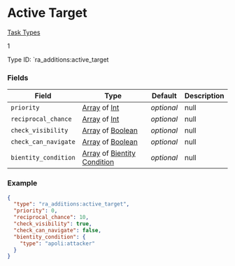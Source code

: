 # Active Target
[Task Types](../task_types.md)

1

Type ID: `ra_additions:active_target
### Fields
 | Field | Type | Default | Description | 
|---|---|---|---|
 | `priority` | [Array](../data_types/array.md) of [Int](../data_types/int.md) | _optional_ | null | 
 | `reciprocal_chance` | [Array](../data_types/array.md) of [Int](../data_types/int.md) | _optional_ | null | 
 | `check_visibility` | [Array](../data_types/array.md) of [Boolean](../data_types/boolean.md) | _optional_ | null | 
 | `check_can_navigate` | [Array](../data_types/array.md) of [Boolean](../data_types/boolean.md) | _optional_ | null | 
 | `bientity_condition` | [Array](../data_types/array.md) of [Bientity Condition](../bientity_condition_types.md) | _optional_ | null | 

### Example
```json
{
  "type": "ra_additions:active_target",
  "priority": 0,
  "reciprocal_chance": 10,
  "check_visibility": true,
  "check_can_navigate": false,
  "bientity_condition": {
    "type": "apoli:attacker"
  }
}
```

